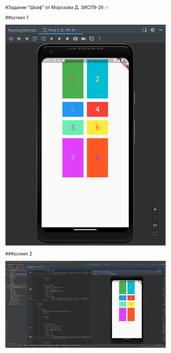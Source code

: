 #Задание "Шкаф" от Морозова Д. 3ИСП9-26 :white_check_mark:

##screen 1

![Image](https://github.com/Y3Cv/HomeWork/raw/main/images/screen1.png)

###screen 2

![Image](https://github.com/Y3Cv/HomeWork/raw/main/images/screen2.png)
